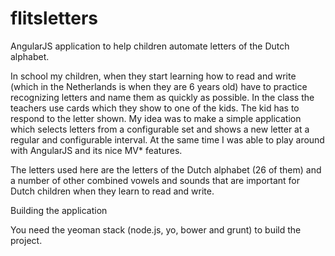 flitsletters
============

AngularJS application to help children automate letters of the Dutch alphabet. 

In school my children, when they start learning how to read and write (which in the Netherlands is when they are 6 years old) have to practice recognizing letters and name them as quickly as possible. In the class the teachers use cards which they show to one of the kids. The kid has to respond to the letter shown. My idea was to make a simple application which selects letters from a configurable set and shows a new letter at a regular and configurable interval. At the same time I was able to play around with AngularJS and its nice MV* features. 

The letters used here are the letters of the Dutch alphabet (26 of them) and a number of other combined vowels and sounds that are important for Dutch children when they learn to read and write. 

Building the application

You need the yeoman stack (node.js, yo, bower and grunt) to build the project. 


